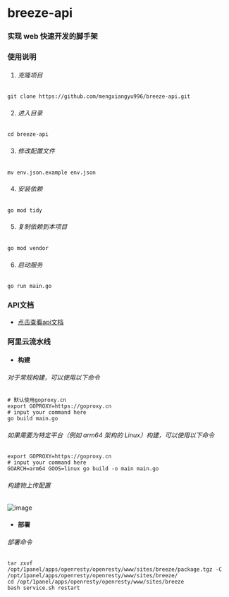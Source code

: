 # breeze-api

### 实现 web 快速开发的脚手架

### 使用说明
1. ###### 克隆项目
```
git clone https://github.com/mengxiangyu996/breeze-api.git
```
2. ###### 进入目录
```
cd breeze-api
```
3. ###### 修改配置文件
```
mv env.json.example env.json
```
4. ###### 安装依赖
```
go mod tidy
```
5. ###### 复制依赖到本项目
```
go mod vendor
```
6. ###### 启动服务
```
go run main.go
```

### API文档
* [点击查看api文档](https://melodious-centaur-e00019.netlify.app/)

### 阿里云流水线
* #### 构建
###### 对于常规构建，可以使用以下命令
```
# 默认使用goproxy.cn
export GOPROXY=https://goproxy.cn
# input your command here
go build main.go
```
###### 如果需要为特定平台（例如 arm64 架构的 Linux）构建，可以使用以下命令
```
export GOPROXY=https://goproxy.cn
# input your command here
GOARCH=arm64 GOOS=linux go build -o main main.go
```
###### 构建物上传配置
![image](https://github.com/user-attachments/assets/8ffe3e99-3f09-4326-9abd-df807b1ac021)


* #### 部署
###### 部署命令
```
tar zxvf /opt/1panel/apps/openresty/openresty/www/sites/breeze/package.tgz -C /opt/1panel/apps/openresty/openresty/www/sites/breeze/
cd /opt/1panel/apps/openresty/openresty/www/sites/breeze
bash service.sh restart
```
